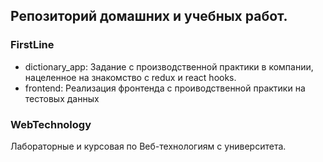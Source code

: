 ## Репозиторий домашних и учебных работ.

### FirstLine
- dictionary_app: Задание с производственной практики в компании, нацеленное на знакомство с redux и react hooks.
- frontend: Реализация фронтенда с проиводственной практики на тестовых данных

### WebTechnology
Лабораторные и курсовая по Веб-технологиям с университета.

